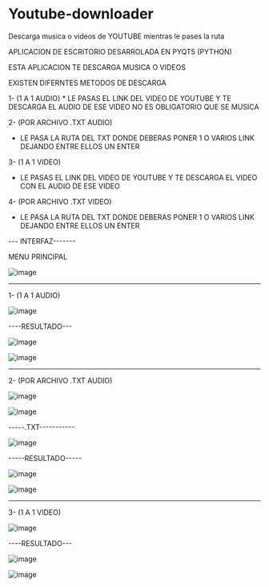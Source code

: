 # Youtube-downloader
Descarga musica o videos de YOUTUBE mientras le pases la ruta

APLICACION DE ESCRITORIO DESARROLADA EN PYQT5 (PYTHON)

ESTA APLICACION TE DESCARGA MUSICA O VIDEOS

EXISTEN DIFERNTES METODOS DE DESCARGA

1- (1 A 1 AUDIO)
    * LE PASAS EL LINK DEL VIDEO DE YOUTUBE Y TE DESCARGA EL AUDIO DE ESE VIDEO NO ES OBLIGATORIO QUE SE MUSICA 
    
2- (POR ARCHIVO .TXT AUDIO)
  * LE PASA LA RUTA DEL TXT DONDE DEBERAS PONER 1 O VARIOS LINK DEJANDO ENTRE ELLOS UN ENTER
  
3- (1 A 1 VIDEO)
   * LE PASAS EL LINK DEL VIDEO DE YOUTUBE Y TE DESCARGA EL VIDEO CON EL AUDIO DE ESE VIDEO 
   
4- (POR ARCHIVO .TXT VIDEO)
  * LE PASA LA RUTA DEL TXT DONDE DEBERAS PONER 1 O VARIOS LINK DEJANDO ENTRE ELLOS UN ENTER
  
  
  --- INTERFAZ-------
  
MENU PRINCIPAL
  
![image](https://user-images.githubusercontent.com/60913160/228117547-5047a92b-637f-438f-bbe4-110ce9a86230.png)
  
-------------------------------------------------------------------------------------------------------------------


1- (1 A 1 AUDIO)

![image](https://user-images.githubusercontent.com/60913160/228117735-79ada18a-7e85-4b22-80c6-ef23ae65488f.png)

----RESULTADO---

![image](https://user-images.githubusercontent.com/60913160/228117913-e5f642b7-39ce-43d4-aeef-9e1bf851d69a.png)


![image](https://user-images.githubusercontent.com/60913160/228117996-5b09dee9-d5d1-43d1-a620-0f423737ff46.png)



-------------------------------------------------------------------------------------------------------------------



2- (POR ARCHIVO .TXT AUDIO)

![image](https://user-images.githubusercontent.com/60913160/228118067-d2a5c9b0-2e6d-464d-b4f4-9ffd44ca44c3.png)


![image](https://user-images.githubusercontent.com/60913160/228118328-957ceb49-8f86-4aed-a7de-185221261de2.png)



-----.TXT-----------


![image](https://user-images.githubusercontent.com/60913160/228118219-ae255a66-e457-45b9-b080-03959f6b4c94.png)


-----RESULTADO-----

![image](https://user-images.githubusercontent.com/60913160/228118496-6ce1d8d4-b9ae-425b-be02-780187e3a606.png)


![image](https://user-images.githubusercontent.com/60913160/228118537-9d98312f-618b-485e-957c-d92714683d14.png)

-------------------------------------------------------------------------------------------------------------------



3- (1 A 1 VIDEO)

![image](https://user-images.githubusercontent.com/60913160/228118699-27c94341-46c4-4c65-aaee-1bbb6e597b30.png)


----RESULTADO---

![image](https://user-images.githubusercontent.com/60913160/228118793-052ea3bc-9da6-4bc1-82d9-14998c139e97.png)


![image](https://user-images.githubusercontent.com/60913160/228118855-660b10ed-afe2-4e2f-bb49-a98e52d1258e.png)




